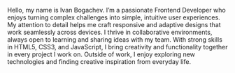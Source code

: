 Hello, my name is Ivan Bogachev. I’m a passionate Frontend Developer who enjoys turning complex challenges into simple, intuitive user experiences. My attention to detail helps me craft responsive and adaptive designs that work seamlessly across devices. I thrive in collaborative environments, always open to learning and sharing ideas with my team. With strong skills in HTML5, CSS3, and JavaScript, I bring creativity and functionality together in every project I work on. Outside of work, I enjoy exploring new technologies and finding creative inspiration from everyday life.
